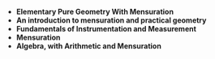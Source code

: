 <ul>
  
 <li><b><a target="_blank" href="https://github.com/manjunath5496/Mensuration-Books/blob/master/mes(1).pdf" style="text-decoration:none;">Elementary Pure Geometry With Mensuration</a></b></li>
  
<li><b><a target="_blank" href="https://github.com/manjunath5496/Mensuration-Books/blob/master/mes(2).pdf" style="text-decoration:none;">An introduction to mensuration and practical geometry</a></b></li>

<li><b><a target="_blank" href="https://github.com/manjunath5496/Mensuration-Books/blob/master/mes(3).pdf" style="text-decoration:none;">Fundamentals of Instrumentation and Measurement</a></b></li>                         
  <li><b><a target="_blank" href="https://github.com/manjunath5496/Mensuration-Books/blob/master/mes(4).pdf" style="text-decoration:none;">Mensuration</a></b></li>  

 <li><b><a target="_blank" href="https://github.com/manjunath5496/Mensuration-Books/blob/master/mes(5).pdf" style="text-decoration:none;">Algebra, with Arithmetic and Mensuration</a></b></li>  



</ul>
